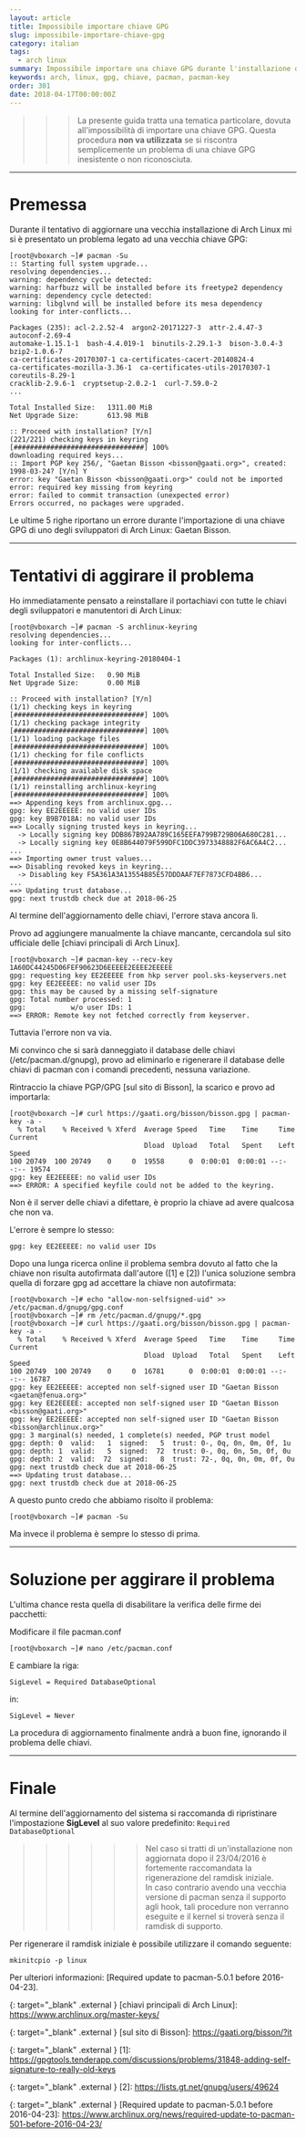 ```yaml
---
layout: article
title: Impossibile importare chiave GPG
slug: impossibile-importare-chiave-gpg
category: italian
tags:
  - arch linux
summary: Impossibile importare una chiave GPG durante l'installazione degli aggiornamenti
keywords: arch, linux, gpg, chiave, pacman, pacman-key
order: 301
date: 2018-04-17T00:00:00Z
---
```


>>> La presente guida tratta una tematica particolare, dovuta all'impossibilità
di importare una chiave GPG. Questa procedura **non va utilizzata** se si
riscontra semplicemente un problema di una chiave GPG inesistente o non
riconosciuta.

----
# Premessa

Durante il tentativo di aggiornare una vecchia installazione di Arch Linux mi si
è presentato un problema legato ad una vecchia chiave GPG:

    [root@vboxarch ~]# pacman -Su
    :: Starting full system upgrade...
    resolving dependencies...
    warning: dependency cycle detected:
    warning: harfbuzz will be installed before its freetype2 dependency
    warning: dependency cycle detected:
    warning: libglvnd will be installed before its mesa dependency
    looking for inter-conflicts...
    
    Packages (235): acl-2.2.52-4  argon2-20171227-3  attr-2.4.47-3  autoconf-2.69-4
    automake-1.15.1-1  bash-4.4.019-1  binutils-2.29.1-3  bison-3.0.4-3  bzip2-1.0.6-7
    ca-certificates-20170307-1 ca-certificates-cacert-20140824-4
    ca-certificates-mozilla-3.36-1  ca-certificates-utils-20170307-1  coreutils-8.29-1
    cracklib-2.9.6-1  cryptsetup-2.0.2-1  curl-7.59.0-2
    ...

    Total Installed Size:   1311.00 MiB
    Net Upgrade Size:       613.98 MiB

    :: Proceed with installation? [Y/n] 
    (221/221) checking keys in keyring                           [################################] 100%
    downloading required keys...
    :: Import PGP key 256/, "Gaetan Bisson <bisson@gaati.org>", created: 1998-03-24? [Y/n] Y
    error: key "Gaetan Bisson <bisson@gaati.org>" could not be imported
    error: required key missing from keyring
    error: failed to commit transaction (unexpected error)
    Errors occurred, no packages were upgraded.

Le ultime 5 righe riportano un errore durante l'importazione di una chiave GPG
di uno degli sviluppatori di Arch Linux: Gaetan Bisson.

----
# Tentativi di aggirare il problema

Ho immediatamente pensato a reinstallare il portachiavi con tutte le chiavi
degli sviluppatori e manutentori di Arch Linux:

    [root@vboxarch ~]# pacman -S archlinux-keyring
    resolving dependencies...
    looking for inter-conflicts...
    
    Packages (1): archlinux-keyring-20180404-1
    
    Total Installed Size:   0.90 MiB
    Net Upgrade Size:       0.00 MiB
    
    :: Proceed with installation? [Y/n] 
    (1/1) checking keys in keyring                               [################################] 100%
    (1/1) checking package integrity                             [################################] 100%
    (1/1) loading package files                                  [################################] 100%
    (1/1) checking for file conflicts                            [################################] 100%
    (1/1) checking available disk space                          [################################] 100%
    (1/1) reinstalling archlinux-keyring                         [################################] 100%
    ==> Appending keys from archlinux.gpg...
    gpg: key EE2EEEEE: no valid user IDs
    gpg: key B9B7018A: no valid user IDs
    ==> Locally signing trusted keys in keyring...
      -> Locally signing key DDB867B92AA789C165EEFA799B729B06A680C281...
      -> Locally signing key 0E8B644079F599DFC1DDC3973348882F6AC6A4C2...
    ...
    ==> Importing owner trust values...
    ==> Disabling revoked keys in keyring...
      -> Disabling key F5A361A3A13554B85E57DDDAAF7EF7873CFD4BB6...
    ...
    ==> Updating trust database...
    gpg: next trustdb check due at 2018-06-25

Al termine dell'aggiornamento delle chiavi, l'errore stava ancora lì.

Provo ad aggiungere manualmente la chiave mancante, cercandola sul sito ufficiale
delle [chiavi principali di Arch Linux].

    [root@vboxarch ~]# pacman-key --recv-key 1A60DC44245D06FEF90623D6EEEEE2EEEE2EEEEE
    gpg: requesting key EE2EEEEE from hkp server pool.sks-keyservers.net
    gpg: key EE2EEEEE: no valid user IDs
    gpg: this may be caused by a missing self-signature
    gpg: Total number processed: 1
    gpg:           w/o user IDs: 1
    ==> ERROR: Remote key not fetched correctly from keyserver.

Tuttavia l'errore non va via.

Mi convinco che si sarà danneggiato il database delle chiavi (/etc/pacman.d/gnupg),
provo ad eliminarlo e rigenerare il database delle chiavi di pacman con i comandi
precedenti, nessuna variazione.

Rintraccio la chiave PGP/GPG [sul sito di Bisson], la scarico e provo ad importarla:

    [root@vboxarch ~]# curl https://gaati.org/bisson/bisson.gpg | pacman-key -a -
      % Total    % Received % Xferd  Average Speed   Time    Time     Time  Current
                                     Dload  Upload   Total   Spent    Left  Speed
    100 20749  100 20749    0     0  19558      0  0:00:01  0:00:01 --:--:-- 19574
    gpg: key EE2EEEEE: no valid user IDs
    ==> ERROR: A specified keyfile could not be added to the keyring.

Non è il server delle chiavi a difettare, è proprio la chiave ad avere qualcosa
che non va.

L'errore è sempre lo stesso:

    gpg: key EE2EEEEE: no valid user IDs

Dopo una lunga ricerca online il problema sembra dovuto al fatto che la chiave
non risulta autofirmata dall'autore ([1] e [2]) l'unica soluzione sembra quella di
forzare gpg ad accettare la chiave non autofirmata:

    [root@vboxarch ~]# echo "allow-non-selfsigned-uid" >> /etc/pacman.d/gnupg/gpg.conf
    [root@vboxarch ~]# rm /etc/pacman.d/gnupg/*.gpg
    [root@vboxarch ~]# curl https://gaati.org/bisson/bisson.gpg | pacman-key -a -
      % Total    % Received % Xferd  Average Speed   Time    Time     Time  Current
                                     Dload  Upload   Total   Spent    Left  Speed
    100 20749  100 20749    0     0  16781      0  0:00:01  0:00:01 --:--:-- 16787
    gpg: key EE2EEEEE: accepted non self-signed user ID "Gaetan Bisson <gaetan@fenua.org>"
    gpg: key EE2EEEEE: accepted non self-signed user ID "Gaetan Bisson <bisson@gaati.org>"
    gpg: key EE2EEEEE: accepted non self-signed user ID "Gaetan Bisson <bisson@archlinux.org>"
    gpg: 3 marginal(s) needed, 1 complete(s) needed, PGP trust model
    gpg: depth: 0  valid:   1  signed:   5  trust: 0-, 0q, 0n, 0m, 0f, 1u
    gpg: depth: 1  valid:   5  signed:  72  trust: 0-, 0q, 0n, 5m, 0f, 0u
    gpg: depth: 2  valid:  72  signed:   8  trust: 72-, 0q, 0n, 0m, 0f, 0u
    gpg: next trustdb check due at 2018-06-25
    ==> Updating trust database...
    gpg: next trustdb check due at 2018-06-25

A questo punto credo che abbiamo risolto il problema:

    [root@vboxarch ~]# pacman -Su

Ma invece il problema è sempre lo stesso di prima.

----
# Soluzione per aggirare il problema

L'ultima chance resta quella di disabilitare la verifica delle firme dei pacchetti:

Modificare il file pacman.conf

    [root@vboxarch ~]# nano /etc/pacman.conf

E cambiare la riga:

    SigLevel = Required DatabaseOptional

in:

    SigLevel = Never

La procedura di aggiornamento finalmente andrà a buon fine, ignorando il problema
delle chiavi.

----
# Finale

Al termine dell'aggiornamento del sistema si raccomanda di ripristinare
l'impostazione **SigLevel** al suo valore predefinito:
```Required DatabaseOptional```

>>>>>> Nel caso si tratti di un'installazione non aggiornata dopo il 23/04/2016
è fortemente raccomandata la rigenerazione del ramdisk iniziale.  
In caso contrario avendo una vecchia versione di pacman senza il supporto agli
hook, tali procedure non verranno eseguite e il kernel si troverà senza il
ramdisk di supporto.  

Per rigenerare il ramdisk iniziale è possibile utilizzare il comando seguente:

    mkinitcpio -p linux

Per ulteriori informazioni: [Required update to pacman-5.0.1 before 2016-04-23].

{: target="_blank" .external }
[chiavi principali di Arch Linux]: https://www.archlinux.org/master-keys/

{: target="_blank" .external }
[sul sito di Bisson]: https://gaati.org/bisson/?it

{: target="_blank" .external }
[1]: https://gpgtools.tenderapp.com/discussions/problems/31848-adding-self-signature-to-really-old-keys

{: target="_blank" .external }
[2]: https://lists.gt.net/gnupg/users/49624

{: target="_blank" .external }
[Required update to pacman-5.0.1 before 2016-04-23]: <https://www.archlinux.org/news/required-update-to-pacman-501-before-2016-04-23/>
